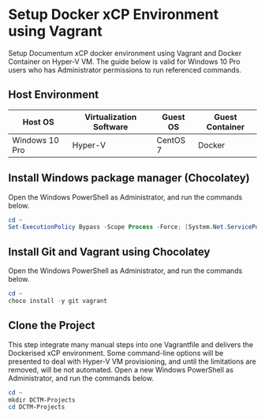 # Setup Docker xCP Environment using Vagrant

Setup Documentum xCP docker environment using Vagrant and Docker Container on Hyper-V VM. The guide below is valid for Windows 10 Pro users who has Administrator permissions to run referenced commands.

## Host Environment

| Host OS        	| Virtualization Software 	| Guest OS 	| Guest Container 	|
|----------------	|-------------------------	|----------	|-----------------	|
| Windows 10 Pro 	| Hyper-V                 	| CentOS 7 	| Docker          	|

## Install Windows package manager (Chocolatey)

Open the Windows PowerShell as Administrator, and run the commands below.
```PowerShell
cd ~
Set-ExecutionPolicy Bypass -Scope Process -Force; [System.Net.ServicePointManager]::SecurityProtocol = [System.Net.ServicePointManager]::SecurityProtocol -bor 3072; iex ((New-Object System.Net.WebClient).DownloadString('https://chocolatey.org/install.ps1')) 
```

## Install Git and Vagrant using Chocolatey

Open the Windows PowerShell as Administrator, and run the commands below.
```PowerShell
cd ~
choco install -y git vagrant
```

## Clone the Project

This step integrate many manual steps into one Vagrantfile and delivers the Dockerised xCP environment. Some command-line options will be presented to deal with Hyper-V VM provisioning, and until the limitations are removed, will be not automated. Open a new Windows PowerShell as Administrator, and run the commands below.

```PowerShell
cd ~
mkdir DCTM-Projects
cd DCTM-Projects

```
